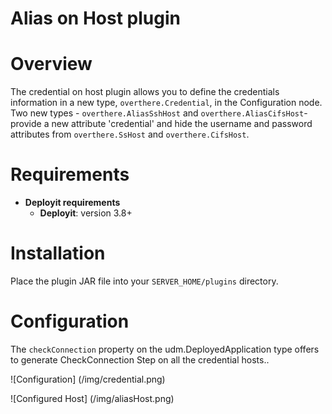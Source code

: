 # Alias on Host plugin #

# Overview #

The credential on host plugin allows you to define the credentials information in a new type, `overthere.Credential`, in the Configuration node.
Two new types - `overthere.AliasSshHost` and `overthere.AliasCifsHost`-  provide a new attribute 'credential' and hide the username and password attributes from `overthere.SsHost` and `overthere.CifsHost`.
# Requirements #

* **Deployit requirements**
	* **Deployit**: version 3.8+

# Installation #

Place the plugin JAR file into your `SERVER_HOME/plugins` directory.

# Configuration #

The `checkConnection` property on the udm.DeployedApplication type offers to generate CheckConnection Step on all the credential hosts..

![Configuration] (/img/credential.png)


![Configured Host] (/img/aliasHost.png)


